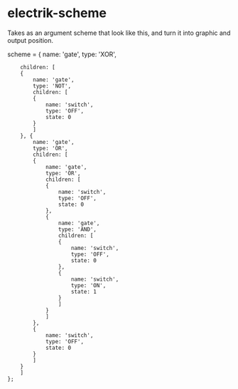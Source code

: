 # electrik-scheme

Takes as an argument scheme that look like this, and turn it into graphic and output position. 



scheme = {
        name: 'gate',
        type: 'XOR',

        children: [
        {
            name: 'gate',
            type: 'NOT',
            children: [
            {
                name: 'switch',
                type: 'OFF',
                state: 0
            }
            ]
        }, {
            name: 'gate',
            type: 'OR',
            children: [
            {
                name: 'gate',
                type: 'OR',
                children: [
                {
                    name: 'switch',
                    type: 'OFF',
                    state: 0
                },
                {
                    name: 'gate',
                    type: 'AND',
                    children: [
                    {
                        name: 'switch',
                        type: 'OFF',
                        state: 0
                    },
                    {
                        name: 'switch',
                        type: 'ON',
                        state: 1
                    }
                    ]
                }
                ]
            },
            {
                name: 'switch',
                type: 'OFF',
                state: 0
            }
            ]
        }
        ]
    };
    
    
    
